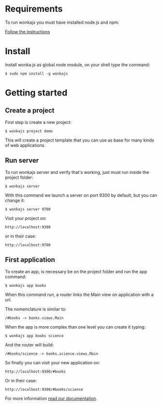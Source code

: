 # Requirements

To run wonkajs you must have installed node.js and npm:

[Follow the instructions](https://github.com/joyent/node/wiki/Installing-Node.js-via-package-manager)

# Install

Install wonka.js as global node module, on your shell type the command:

```
$ sudo npm install -g wonkajs
```

# Getting started

## Create a project

First step is create a new project:

```
$ wonkajs project demo
```

This will create a project template that you can use as base for many kinds of web applications.

## Run server

To run wonkajs server and verify that's working, just must run inside the project folder:

```
$ wonkajs server
```

With this command we launch a server on port 9300 by default, but you can change it:

```
$ wonkajs server 9700
```

Visit your project on:

```
http://localhost:9300
```

or in their case:

```
http://localhost:9700
```

## First application

To create an app, is necessary be on the project folder and run the app command:

```
$ wonkajs app books
```

When this command run, a router links the Main view on application with a url.

The nomenclature is similar to:

```
/#books -> books.views.Main
```

When the app is more complex than one level you can create it typing:

```
$ wonkajs app books science
```

And the router will build:


```
/#books/science -> books.science.views.Main
```

So finally you can visit your new application on:

```
http://localhost:9300/#books
```

Or in their case:

```
http://localhost:9300/#books/science
```

For more information [read our documentation](https://github.com/llorsat/wonkajs/wiki).
